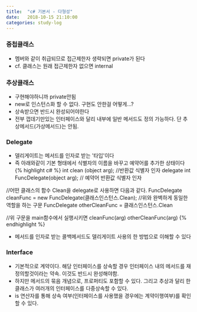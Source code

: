 ```yaml
---
title:  "c# 기본서 - 다형성"
date:   2018-10-15 21:10:00
categories: study-log
---
```


### 중첩클래스
- 멤버와 같이 취급되므로 접근제한자 생략되면 private가 된다
- cf. 클래스는 원래 접근제한자 없으면 internal

### 추상클래스
- 구현해야하니까 private안됨
- new로 인스턴스화 할 수 없다. 구현도 안한걸 어떻게...?
- 상속받으면 반드시 완성되어야한다
- 전부 껍데기만있는 인터페이스와 달리 내부에 일반 메서드도 정의 가능하다. 단 추상메서드(가상메서드)는 안됨.


### Delegate 
- 델리게이트는 메서드를 인자로 받는 '타입'이다
- 즉 아래와같이 기본 형태에서 식별자의 이름을 바꾸고 예약어를 추가한 상태이다
{% highlight c# %}
int clean (object arg); //반환값 식별자 인자
delegate int FuncDelegate(object arg); // 예약어 반환값 식별자 인자

//어떤 클래스의 함수 Clean을 delegate로 사용하면 다음과 같다.
FuncDelegate cleanFunc = new FuncDelegate(클래스인스턴스.Clean);
//위와 완벽하게 동일한 역할을 하는 구문
FuncDelegate otherCleanFunc = 클래스인스턴스.Clean

//위 구문을 main함수에서 실행시키면
cleanFunc(arg)
otherCleanFunc(arg)
{% endhighlight %}
- 메서드를 인자로 받는 콜백메서드도 델리게이트 사용의 한 방법으로 이해할 수 있다


### Interface 
- 기본적으로 계약이다. 해당 인터페이스를 상속할 경우 인터페이스 내의 메서드를 재정의할것이라는 약속. 이것도 반드시 완성해야함.
- 하지만 메서드의 묶음 개념으로, 프로퍼티도 포함할 수 있다. 그리고 추상과 달리 한 클래스가 여러개의 인터페이스를 다중상속할 수 있다.
- is 연산자를 통해 상속 여부(인터페이스를 사용했을 경우에는 계약이행여부)를 확인할 수 있다.